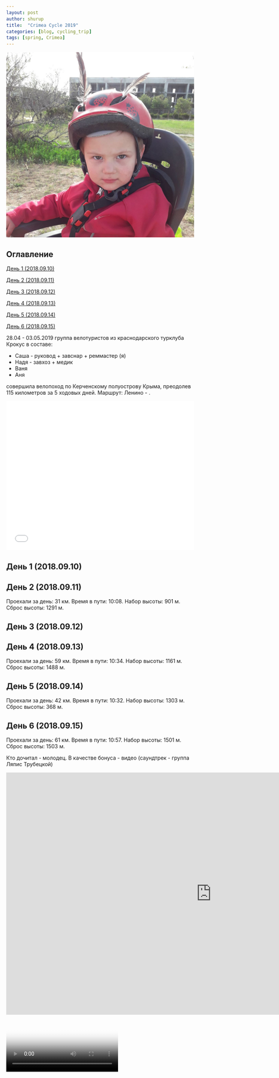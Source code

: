 ```yaml
---
layout: post
author: shurup
title:  "Crimea Cycle 2019"
categories: [blog, cycling_trip]
tags: [spring, Crimea]
---
```

![](\assets\img\2019-04-28-CrimeaCycleChildren_files\20190430_170732.jpg)

## Оглавление

[День 1 (2018.09.10)](#день-1-20180910)

[День 2 (2018.09.11)](#день-2-20180911)

[День 3 (2018.09.12)](#день-3-20180912)

[День 4 (2018.09.13)](#день-4-20180913)

[День 5 (2018.09.14)](#день-5-20180914)

[День 6 (2018.09.15)](#день-6-20180915)


28.04 - 03.05.2019 группа велотуристов из краснодарского турклуба Крокус в составе:
- Саша - руковод + завснар + реммастер (я)
- Надя - завхоз + медик
- Ваня
- Аня


совершила велопоход по Керченскому полуострову Крыма, преодолев 115 километров за 5 ходовых дней. Маршрут: Ленино - .

<iframe class="gpsies" src="//www.gpsies.com/mapOnly.do?fileId=ibguqmumtnavnjil" width="100%" height="400" frameborder="0" scrolling="no" marginheight="0" marginwidth="0"></iframe>


## День 1 (2018.09.10)


## День 2 (2018.09.11)


Проехали за день: 31 км. Время в пути: 10:08. Набор высоты: 901 м. Сброс высоты: 1291 м.

## День 3 (2018.09.12)



## День 4 (2018.09.13)


Проехали за день: 59 км. Время в пути: 10:34. Набор высоты: 1161 м. Сброс высоты: 1488 м.

## День 5 (2018.09.14)

Проехали за день: 42 км. Время в пути: 10:32. Набор высоты: 1303 м. Сброс высоты: 368 м.

## День 6 (2018.09.15)



Проехали за день: 61 км. Время в пути: 10:57. Набор высоты: 1501 м. Сброс высоты: 1503 м.



Кто дочитал - молодец. В качестве бонуса - видео (саундтрек - группа Ляпис Трубецкой)

<iframe width="1100" height="650" src="https://photos.app.goo.gl/Z7ZAUNEab5LBsWKH7" frameborder="0" allow="autoplay; encrypted-media" allowfullscreen></iframe>
<video
    id="my-player"
    class="video-js"
    controls
    preload="auto"
    poster="//vjs.zencdn.net/v/oceans.png"
    data-setup='{}'>
  <source src="\assets\img\2019-04-28-CrimeaCycleChildren_files\Crimea2019.mp4" type="video/mp4"></source>
  <p class="vjs-no-js">
    To view this video please enable JavaScript, and consider upgrading to a
    web browser that
    <a href="https://videojs.com/html5-video-support/" target="_blank">
      supports HTML5 video
    </a>
  </p>
</video>
